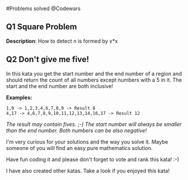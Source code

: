 #Problems solved @Codewars

## Q1 Square Problem

**Description**: How to detect n is formed by x*x 


## Q2 Don't give me five!

In this kata you get the start number and the end number of a region and should return the count of all numbers except numbers with a 5 in it. The start and the end number are both inclusive!

**Examples:**

	1,9 -> 1,2,3,4,6,7,8,9 -> Result 8
	4,17 -> 4,6,7,8,9,10,11,12,13,14,16,17 -> Result 12

*The result may contain fives. ;-)
The start number will always be smaller than the end number. Both numbers can be also negative!*

I'm very curious for your solutions and the way you solve it. Maybe someone of you will find an easy pure mathematics solution.

Have fun coding it and please don't forget to vote and rank this kata! :-)

I have also created other katas. Take a look if you enjoyed this kata!
